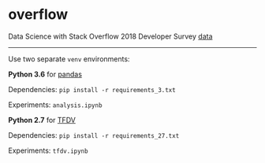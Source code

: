 # overflow
Data Science with Stack Overflow 2018 Developer Survey [data](https://www.kaggle.com/stackoverflow/stack-overflow-2018-developer-survey)

----

Use two separate `venv` environments:

**Python 3.6** for [pandas](https://pandas.pydata.org/) 

Dependencies: `pip install -r requirements_3.txt`

Experiments: `analysis.ipynb`


**Python 2.7** for [TFDV](https://github.com/tensorflow/data-validation)

Dependencies: `pip install -r requirements_27.txt`

Experiments: `tfdv.ipynb`
